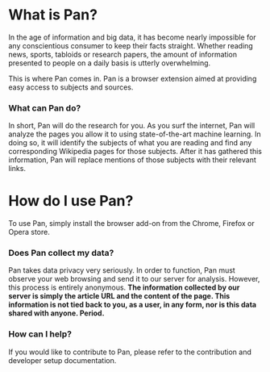 # What is Pan?
In the age of information and big data, it has become nearly impossible for any conscientious consumer to keep their facts straight. Whether reading news, sports, tabloids or research papers, the amount of information presented to people on a daily basis is utterly overwhelming.

This is where Pan comes in. Pan is a browser extension aimed at providing easy access to subjects and sources. 

### What can Pan do?
In short, Pan will do the research for you. As you surf the internet, Pan will analyze the pages you allow it to using state-of-the-art machine learning. In doing so, it will identify the subjects of what you are reading and find any corresponding Wikipedia pages for those subjects. After it has gathered this information, Pan will replace mentions of those subjects with their relevant links.  

# How do I use Pan?
To use Pan, simply install the browser add-on from the Chrome, Firefox or Opera store.

### Does Pan collect my data?
Pan takes data privacy very seriously. In order to function, Pan must observe your web browsing and send it to our server for analysis. However, this process is entirely anonymous. **The information collected by our server is simply the article URL and the content of the page. This information is not tied back to you, as a user, in any form, nor is this data shared with anyone. Period.**

### How can I help?
If you would like to contribute to Pan, please refer to the contribution and developer setup documentation.
